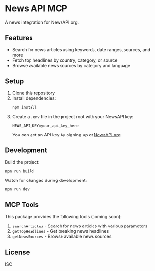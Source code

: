 # News API MCP

A news integration for NewsAPI.org.

## Features

- Search for news articles using keywords, date ranges, sources, and more
- Fetch top headlines by country, category, or source
- Browse available news sources by category and language

## Setup

1. Clone this repository
2. Install dependencies:
   ```
   npm install
   ```
3. Create a `.env` file in the project root with your NewsAPI key:
   ```
   NEWS_API_KEY=your_api_key_here
   ```
   You can get an API key by signing up at [NewsAPI.org](https://newsapi.org/register)

## Development

Build the project:
```
npm run build
```

Watch for changes during development:
```
npm run dev
```

## MCP Tools

This package provides the following tools (coming soon):

1. `searchArticles` - Search for news articles with various parameters
2. `getTopHeadlines` - Get breaking news headlines
3. `getNewsSources` - Browse available news sources

## License

ISC 